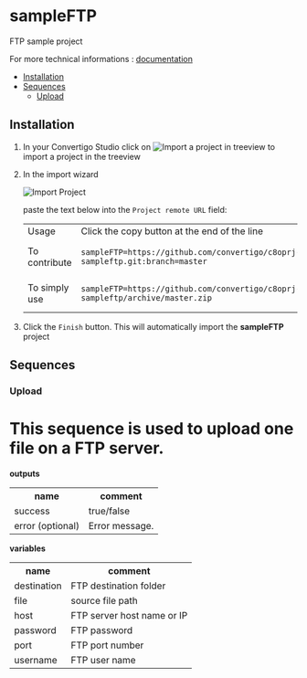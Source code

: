 


# sampleFTP

FTP sample project


For more technical informations : [documentation](./project.md)

- [Installation](#installation)
- [Sequences](#sequences)
    - [Upload](#upload)


## Installation

1. In your Convertigo Studio click on ![](https://github.com/convertigo/convertigo/blob/develop/eclipse-plugin-studio/icons/studio/project_import.gif?raw=true "Import a project in treeview") to import a project in the treeview
2. In the import wizard

   ![](https://github.com/convertigo/convertigo/blob/develop/eclipse-plugin-studio/tomcat/webapps/convertigo/templates/ftl/project_import_wzd.png?raw=true "Import Project")
   
   paste the text below into the `Project remote URL` field:
   <table>
     <tr><td>Usage</td><td>Click the copy button at the end of the line</td></tr>
     <tr><td>To contribute</td><td>

     ```
     sampleFTP=https://github.com/convertigo/c8oprj-sampleftp.git:branch=master
     ```
     </td></tr>
     <tr><td>To simply use</td><td>

     ```
     sampleFTP=https://github.com/convertigo/c8oprj-sampleftp/archive/master.zip
     ```
     </td></tr>
    </table>
3. Click the `Finish` button. This will automatically import the __sampleFTP__ project


## Sequences

### Upload

<h1>This sequence is used to upload one file on a FTP server.</h1>

**outputs**

<table>
<tr>
<th>name</th><th>comment</th>
</tr>
<tr>
<td>success</td><td>true/false</td>
</tr>
<tr>
<td>error (optional)</td><td>Error message.</td>
</tr>
</table>

**variables**

<table>
<tr>
<th>name</th><th>comment</th>
</tr>
<tr>
<td>destination</td><td>FTP destination folder</td>
</tr>
<tr>
<td>file</td><td>source file path</td>
</tr>
<tr>
<td>host</td><td>FTP server host name or IP</td>
</tr>
<tr>
<td>password</td><td>FTP password</td>
</tr>
<tr>
<td>port</td><td>FTP port number</td>
</tr>
<tr>
<td>username</td><td>FTP user name</td>
</tr>
</table>



